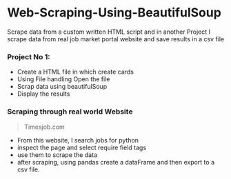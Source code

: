 # Web-Scraping-Using-BeautifulSoup
Scrape data from a custom written HTML script and in another Project I scrape data from real job market portal website and save results in a csv file

### Project No 1:
- Create a HTML file in which create cards
- Using File handling Open the file
- Scrap data using beautifulSoup
- Display the results


### Scraping through real world Website

> Timesjob.com
- From this website, I search jobs for python
- inspect the page and select require field tags
- use them to scrape the data
- after scraping, using pandas create a dataFrame and then export to a csv file.
